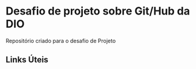 # Desafio de projeto sobre Git/Hub da DIO
 
Repositório criado para o desafio de Projeto

## Links Úteis
